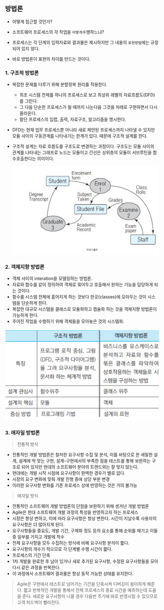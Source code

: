 ## 방법론

* 어떻게 접근할 것인가?

* 소프트웨어 프로세스의 각 작업을 `어떻게`수행하느냐?
* 프로세스는 각 단계의 입력자료와 결과물은 제시하지만 그 내용의 `표현방법`에는 규정되어 있지 않다.
* 바로 방법론이 표현의 차이를 만드는 것이다.



### 1. 구조적 방법론

* 복잡한 문제를 다루기 위해 분할정복 원리를 적용한다.

  * 최초 시스템 전체를 하나의 프로세스로 보고 최상위 레벨의 자료흐름도(DFD)를 그린다.
  * 그 다음 단순한 프로세스가 될 때까지 나눈다음 그것을 차례로 구현하면서 다시 올라온다.
  * 말단 프로세스의 입렵, 출력, 자료구조, 알고리즘을 명시한다.

* DFD는 현재 업무 프로세스뿐 아니라 새로 제안된 프로세스까지 나타낼 수 있지만 모듈 사이의 구동관계를 나타내기는 한계가 있다. 때문에 구조적 설계를 한다.

* 구조적 설계는 자료 흐름도를 구조도로 변경하는 과정이다. 구조도는 모듈 사이의 관계를 나타내는 그래프로 노드는 모듈이고 간선은 상위층의 모듈이 서브루틴을 함수호출한다는 의미이다.

  ![image-20210820183115520](방법론.assets/image-20210820183115520.png)

### 2. 객체지향 방법론

* 객체 사이의 interation을 모델링하는 방법론.
* 자료와 함수를 같이 정의하여 객체로 묶어두고 호출해서 원하는 기능을 담당하게 되는 것이다.
* 함수를 시스템 전체에 흩어지게 하는 것보다 한곳(classes)에 모아두는 것이 시스템을 단순하게 한다.
* 복잡한 대규모 시스템을 클래스로 모듈화하고 캡슐화 하는 것을 객체지향 방법론이 가능하게 한다.
* 주어진 작업을 수행하기 위해 객체들을 모아놓은 것의 시스템화.

![image-20210820183339246](방법론.assets/image-20210820183339246.png)



### 3. 애자일 방법론

> 전통적 방식
* 전통적인 개발 방법론은 철저한 요구사항 수집 및 분석, 이를 바탕으로 한 세밀한 설계, 설계에 딱 맞는 구현, 설계-구현에서의 부족한 점을 테스트를 통해 보완하는 구조로 되어 있지만 현대의 소프트웨어 분야의 트렌드와는 잘 맞지 않는다. 
* 현대에는 개발 시작 시점에 요구사항이 완벽한 경우가 별로 없다. 
* 시장의 요구 변화에 맞춰 개발 진행 중에 상당 부분 변경
* 이러한 요구사항 변화를 기존 프로세스 상에 반영하는 것은 거의 불가능

> 에자일 방식
* 전통적인 소프트웨어 개발 방법론의 단점을 보완하기 위해 생겨난 개발 방법론
* Agile은 현대 소프트웨어 개발 과정의 특성을 반영하고자 하는 프로세스
* 시장은 항상 변하고, 이에 따라 요구사항은 항상 변한다. 시간이 지날수록 사용자의 요구사항은 더 많아지게 된다. 
* 요구사항들을 중요도, 개발 기간, 구체화 정도 등의 요소를 통해 순위를 매기고 이들 중 일부를 가지고 개발에 착수
* 전체 요구사항을 모두 수집하는 방식에 비해 요구사항 분석이 짧다. 
* 요구사항의 개수가 적으므로 각 단계별 수행 시간이 짧다.
* 프로세스의 기간 단축
* 1차 개발을 완료한 후 남아 있거나 새로 추가된 요구사항, 수정된 요구사항들을 모아 다시 같은 과정을 반복한다. 
* 이 과정에서 소프트웨어 결과물은 항상 동작 가능한 상태를 유지한다.

> Agile은 구현에서 테스트로 넘어가는 기간을 단축시켜 디버깅이 용이하게 해준다. 짧고 반복적인 개발을 통해서 전체 프로세스의 종료 시간을 예측하는데 도움을 준다. 새로운 요구사항이 나올 경우 다음번 주기에 바로 반영시킬 수 있으므로 고객 피드백이 빨라진다.